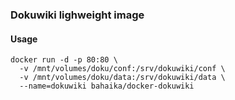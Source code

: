 ### Dokuwiki lighweight image

#### Usage

```
docker run -d -p 80:80 \
  -v /mnt/volumes/doku/conf:/srv/dokuwiki/conf \
  -v /mnt/volumes/doku/data:/srv/dokuwiki/data \
  --name=dokuwiki bahaika/docker-dokuwiki
```
